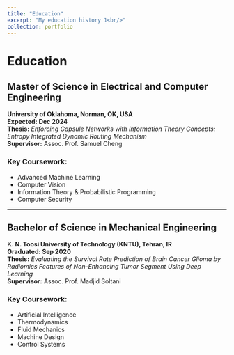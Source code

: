 ```yaml
---
title: "Education"
excerpt: "My education history 1<br/>"
collection: portfolio
---
```


# Education

## Master of Science in Electrical and Computer Engineering  
**University of Oklahoma, Norman, OK, USA**  
**Expected: Dec 2024**  
**Thesis:** *Enforcing Capsule Networks with Information Theory Concepts: Entropy Integrated Dynamic Routing Mechanism*  
**Supervisor:** Assoc. Prof. Samuel Cheng  

### Key Coursework:
- Advanced Machine Learning  
- Computer Vision  
- Information Theory & Probabilistic Programming  
- Computer Security  

---

## Bachelor of Science in Mechanical Engineering  
**K. N. Toosi University of Technology (KNTU), Tehran, IR**  
**Graduated: Sep 2020**  
**Thesis:** *Evaluating the Survival Rate Prediction of Brain Cancer Glioma by Radiomics Features of Non-Enhancing Tumor Segment Using Deep Learning*  
**Supervisor:** Assoc. Prof. Madjid Soltani  

### Key Coursework:
- Artificial Intelligence  
- Thermodynamics  
- Fluid Mechanics  
- Machine Design  
- Control Systems  
